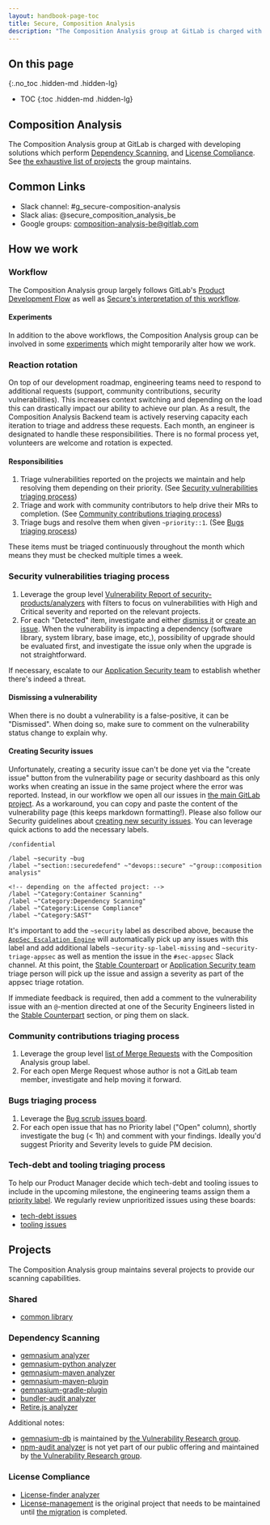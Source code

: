 ```yaml
---
layout: handbook-page-toc
title: Secure, Composition Analysis
description: "The Composition Analysis group at GitLab is charged with developing solutions which perform Dependency Scanning and License Compliance."
---
```


## On this page
{:.no_toc .hidden-md .hidden-lg}

- TOC
{:toc .hidden-md .hidden-lg}

## Composition Analysis

The Composition Analysis group at GitLab is charged with developing solutions which perform
[Dependency Scanning](/direction/secure/composition-analysis/dependency-scanning/),
and [License Compliance](/direction/secure/composition-analysis/license-compliance/).
See [the exhaustive list of projects](#projects) the group maintains.

## Common Links

* Slack channel: #g_secure-composition-analysis
* Slack alias: @secure_composition_analysis_be
* Google groups: composition-analysis-be@gitlab.com

## How we work

### Workflow

The Composition Analysis group largely follows GitLab's [Product Development Flow](/handbook/product-development-flow/) as well as
[Secure's interpretation of this workflow](/handbook/engineering/development/secure/workflow/).

#### Experiments

In addition to the above workflows, the Composition Analysis group can be involved in some [experiments](/handbook/engineering/development/secure/workflow/#ongoing-experiments)
which might temporarily alter how we work.

### Reaction rotation

On top of our development roadmap, engineering teams need to respond to additional requests (support, community contributions, security vulnerabilities).
This increases context switching and depending on the load this can drastically impact our ability to achieve our plan.
As a result, the Composition Analysis Backend team is actively reserving capacity each iteration to triage and address these requests.
Each month, an engineer is designated to handle these responsibilities.
There is no formal process yet, volunteers are welcome and rotation is expected.

#### Responsibilities

1. Triage vulnerabilities reported on the projects we maintain and help resolving them depending on their priority. (See [Security vulnerabilities triaging process](#security-vulnerabilities-triaging-process))
1. Triage and work with community contributors to help drive their MRs to completion. (See [Community contributions triaging process](#community-contributions-triaging-process))
1. Triage bugs and resolve them when given `~priority::1`. (See [Bugs triaging process](#bugs-triaging-process))

These items must be triaged continuously throughout the month which means they must be checked multiple times a week.

### Security vulnerabilities triaging process

1. Leverage the group level [Vulnerability Report of security-products/analyzers](https://gitlab.com/groups/gitlab-org/security-products/analyzers/-/security/vulnerabilities/?state=DETECTED&state=CONFIRMED&severity=HIGH&severity=CRITICAL&projectId=18446184&projectId=17987891&projectId=17450826&projectId=15369510&projectId=13922331&projectId=13150952&projectId=9450197&projectId=9450195&projectId=9450192&projectId=9396716&projectId=9358979&projectId=6126012) with filters to focus on vulnerabilities with High and Critical severity and reported on the relevant projects.
1. For each "Detected" item, investigate and either [dismiss it](#dismissing-a-vulnerabilty) or [create an issue](#creating-security-issues). When the vulnerability is impacting a dependency (software library, system library, base image, etc,), possibility of upgrade should be evaluated first, and investigate the issue only when the upgrade is not straightforward.

If necessary, escalate to our [Application Security team](handbook/engineering/security/security-engineering-and-research/application-security/) to establish whether there's indeed a threat.

#### Dismissing a vulnerability

When there is no doubt a vulnerability is a false-positive, it can be "Dismissed".
When doing so, make sure to comment on the vulnerability status change to explain why.

#### Creating Security issues

Unfortunately, creating a security issue can't be done yet via the "create issue" button from the vulnerability page or security dashboard as this only works when creating an issue in the same project where the error was reported.
Instead, in our workflow we open all our issues in [the main GitLab project](https://gitlab.com/gitlab-org/gitlab/issues).
As a workaround, you can copy and paste the content of the vulnerability page (this keeps markdown formatting!). Please also follow our Security guidelines about [creating new security issues](/handbook/engineering/security/#creating-new-security-issues).
You can leverage quick actions to add the necessary labels.

    /confidential

    /label ~security ~bug
    /label ~"section::securedefend" ~"devops::secure" ~"group::composition analysis"

    <!-- depending on the affected project: -->
    /label ~"Category:Container Scanning"
    /label ~"Category:Dependency Scanning"
    /label ~"Category:License Compliance"
    /label ~"Category:SAST"

It's important to add the `~security` label as described above, because the [`AppSec Escalation Engine`](https://gitlab.com/gitlab-com/gl-security/engineering-and-research/automation-team/appsec-escalator/-/blob/3a7e8a4baed7b7e54039558f4f76328046543a0c/README.md#L3) will automatically pick up any issues with this label and add additional labels `~security-sp-label-missing` and `~security-triage-appsec` as well as mention the issue in the `#sec-appsec` Slack channel. At this point, the [Stable Counterpart](/handbook/engineering/development/secure/#stable-counterparts) or [Application Security team](handbook/engineering/security/security-engineering-and-research/application-security/) triage person will pick up the issue and assign a severity as part of the appsec triage rotation.

If immediate feedback is required, then add a comment to the vulnerability issue with an `@`-mention directed at one of the Security Engineers listed in the [Stable Counterpart](/handbook/engineering/development/secure/#stable-counterparts) section, or ping them on slack.

### Community contributions triaging process

1. Leverage the group level [list of Merge Requests](https://gitlab.com/groups/gitlab-org/security-products/analyzers/-/merge_requests?scope=all&utf8=%E2%9C%93&state=opened&label_name[]=group%3A%3Acomposition%20analysis) with the Composition Analysis group label.
1. For each open Merge Request whose author is not a GitLab team member, investigate and help moving it forward.

### Bugs triaging process

1. Leverage the [Bug scrub issues board](https://gitlab.com/groups/gitlab-org/-/boards/1077546?scope=all&utf8=%E2%9C%93&label_name[]=bug&label_name[]=devops%3A%3Asecure&label_name[]=group%3A%3Acomposition%20analysis).
1. For each open issue that has no Priority label ("Open" column), shortly investigate the bug (< 1h) and comment with your findings. Ideally you'd suggest Priority and Severity levels to guide PM decision.

### Tech-debt and tooling triaging process

To help our Product Manager decide which tech-debt and tooling issues to include in the upcoming milestone, the engineering teams assign them a [priority label](https://about.gitlab.com/handbook/engineering/quality/issue-triage/#priority).
We regularly review unprioritized issues using these boards:

- [tech-debt issues](https://gitlab.com/groups/gitlab-org/-/boards/2168528?label_name[]=group%3A%3Acomposition%20analysis&label_name[]=technical%20debt)
- [tooling issues](https://gitlab.com/groups/gitlab-org/-/boards/2168528?label_name[]=group%3A%3Acomposition%20analysis&label_name[]=tooling)

## Projects

The Composition Analysis group maintains several projects to provide our scanning capabilities.

### Shared

- [common library](https://gitlab.com/gitlab-org/security-products/analyzers/common)

### Dependency Scanning

- [gemnasium analyzer](https://gitlab.com/gitlab-org/security-products/analyzers/gemnasium)
- [gemnasium-python analyzer](https://gitlab.com/gitlab-org/security-products/analyzers/gemnasium-python)
- [gemnasium-maven analyzer](https://gitlab.com/gitlab-org/security-products/analyzers/gemnasium-maven)
- [gemnasium-maven-plugin](https://gitlab.com/gitlab-org/security-products/analyzers/gemnasium-maven-plugin)
- [gemnasium-gradle-plugin](https://gitlab.com/gitlab-org/security-products/analyzers/gemnasium-gradle-plugin)
- [bundler-audit analyzer](https://gitlab.com/gitlab-org/security-products/analyzers/bundler-audit)
- [Retire.js analyzer](https://gitlab.com/gitlab-org/security-products/analyzers/retire.js)

Additional notes:

- [gemnasium-db](https://gitlab.com/gitlab-org/security-products/gemnasium-db) is maintained by [the Vulnerability Research group](/handbook/engineering/development/secure/vulnerability-research/).
- [npm-audit analyzer](https://gitlab.com/gitlab-org/security-products/analyzers/npm-audit) is not yet part of our public offering and maintained by [the Vulnerability Research group](/handbook/engineering/development/secure/vulnerability-research/).

### License Compliance

- [License-finder analyzer](https://gitlab.com/gitlab-org/security-products/analyzers/license-finder)
- [License-management](https://gitlab.com/gitlab-org/security-products/license-management) is the original project that needs to be maintained until [the migration](https://gitlab.com/gitlab-org/gitlab/-/issues/215933) is completed.
